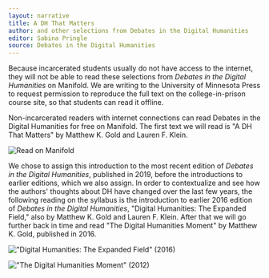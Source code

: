 ```yaml
---
layout: narrative
title: A DH That Matters
author: and other selections from Debates in the Digital Humanities
editor: Sabina Pringle
source: Debates in the Digital Humanities
---
```


Because incarcerated students usually do not have access to the internet, they will not be able to read these selections from *Debates in the Digital Humanities* on Manifold. We are writing to the University of Minnesota Press to request permission to reproduce the full text on the college-in-prison course site, so that students can read it offline.

Non-incarcerated readers with internet connections can read Debates in the Digital Humanities for free on Manifold. The first text we will read is "A DH That Matters" by Matthew K. Gold and Lauren F. Klein.

![Read on Manifold](https://dhdebates.gc.cuny.edu/read/untitled-f2acf72c-a469-49d8-be35-67f9ac1e3a60/section/0cd11777-7d1b-4f2c-8fdf-4704e827c2c2#intro)   

We chose to assign this introduction to the most recent edition of *Debates in the Digital Humanities*, published in 2019, before the introductions to earlier editions, which we also assign. In order to contextualize and see how the authors' thoughts about DH have changed over the last few years, the following reading on the syllabus is the introduction to earlier 2016 edition of *Debates in the Digital Humanities*, "Digital Humanities: The Expanded Field," also by Matthew K. Gold and Lauren F. Klein. After that we will go further back in time and read "The Digital Humanities Moment" by Matthew K. Gold, published in 2016.

!["Digital Humanities: The Expanded Field" (2016)](https://dhdebates.gc.cuny.edu/read/untitled/section/14b686b2-bdda-417f-b603-96ae8fbbfd0f#intro)

!["The Digital Humanities Moment" (2012)](https://dhdebates.gc.cuny.edu/read/untitled-88c11800-9446-469b-a3be-3fdb36bfbd1e/section/fcd2121c-0507-441b-8a01-dc35b8baeec6#intro)
